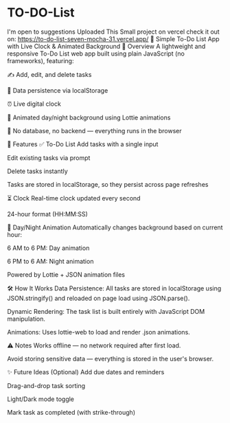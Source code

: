 # TO-DO-List
I'm open to suggestions 
Uploaded This Small project on vercel check it out on: https://to-do-list-seven-mocha-31.vercel.app/
📝 Simple To-Do List App with Live Clock & Animated Background
📌 Overview
A lightweight and responsive To-Do List web app built using plain JavaScript (no frameworks), featuring:

✍️ Add, edit, and delete tasks

🔁 Data persistence via localStorage

⏰ Live digital clock

🌅 Animated day/night background using Lottie animations

🧠 No database, no backend — everything runs in the browser

🚀 Features
✅ To-Do List
Add tasks with a single input

Edit existing tasks via prompt

Delete tasks instantly

Tasks are stored in localStorage, so they persist across page refreshes

⏳ Clock
Real-time clock updated every second

24-hour format (HH:MM:SS)

🎨 Day/Night Animation
Automatically changes background based on current hour:

6 AM to 6 PM: Day animation

6 PM to 6 AM: Night animation

Powered by Lottie + JSON animation files

🛠️ How It Works
Data Persistence: All tasks are stored in localStorage using JSON.stringify() and reloaded on page load using JSON.parse().

Dynamic Rendering: The task list is built entirely with JavaScript DOM manipulation.

Animations: Uses lottie-web to load and render .json animations.

⚠️ Notes
Works offline — no network required after first load.

Avoid storing sensitive data — everything is stored in the user's browser.

✨ Future Ideas (Optional)
Add due dates and reminders

Drag-and-drop task sorting

Light/Dark mode toggle

Mark task as completed (with strike-through)

